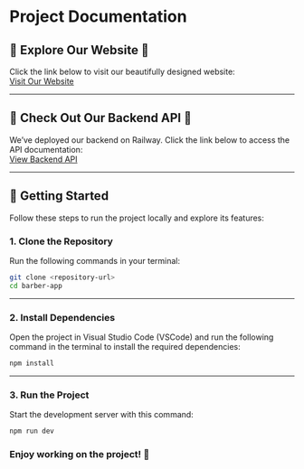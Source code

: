 # Project Documentation

## 🌟 Explore Our Website 🌟
Click the link below to visit our beautifully designed website:  
[Visit Our Website](https://blue-plant-0da12f60f.4.azurestaticapps.net/)

---

## 🚀 Check Out Our Backend API 🚀
We’ve deployed our backend on Railway. Click the link below to access the API documentation:  
[View Backend API](https://barber-app.up.railway.app/swagger/v1/swagger.json)

---

## 📖 Getting Started
Follow these steps to run the project locally and explore its features:

### 1. Clone the Repository
Run the following commands in your terminal:
```bash
git clone <repository-url>
cd barber-app
```

---

### 2. Install Dependencies
Open the project in Visual Studio Code (VSCode) and run the following command in the terminal to install the required dependencies:
```bash
npm install
```

---

### 3. Run the Project
Start the development server with this command:
```bash
npm run dev
```

### Enjoy working on the project! 🚀

